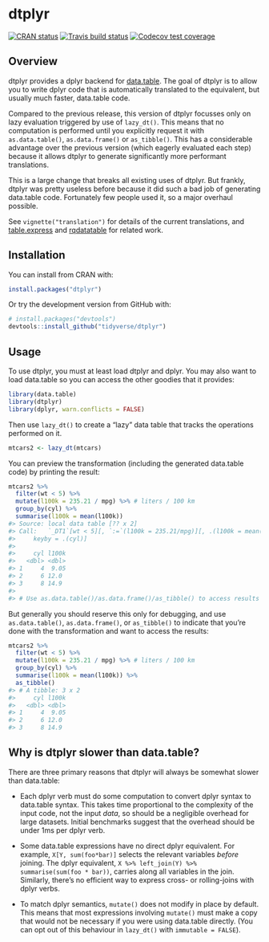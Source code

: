 
<!-- README.md is generated from README.Rmd. Please edit that file -->

# dtplyr

<!-- badges: start -->

[![CRAN
status](https://www.r-pkg.org/badges/version/dtplyr)](https://cran.r-project.org/package=dtplyr)
[![Travis build
status](https://travis-ci.org/tidyverse/dtplyr.svg?branch=master)](https://travis-ci.org/tidyverse/dtplyr)
[![Codecov test
coverage](https://codecov.io/gh/tidyverse/dtplyr/branch/master/graph/badge.svg)](https://codecov.io/gh/tidyverse/dtplyr?branch=master)
<!-- badges: end -->

## Overview

dtplyr provides a dplyr backend for
[data.table](http://r-datatable.com/). The goal of dtplyr is to allow
you to write dplyr code that is automatically translated to the
equivalent, but usually much faster, data.table code.

Compared to the previous release, this version of dtplyr focusses only
on lazy evaluation triggered by use of `lazy_dt()`. This means that no
computation is performed until you explicitly request it with
`as.data.table()`, `as.data.frame()` or `as_tibble()`. This has a
considerable advantage over the previous version (which eagerly
evaluated each step) because it allows dtplyr to generate significantly
more performant translations.

This is a large change that breaks all existing uses of dtplyr. But
frankly, dtplyr was pretty useless before because it did such a bad job
of generating data.table code. Fortunately few people used it, so a
major overhaul possible.

See `vignette("translation")` for details of the current translations,
and [table.express](https://github.com/asardaes/table.express) and
[rqdatatable](https://github.com/WinVector/rqdatatable/) for related
work.

## Installation

You can install from CRAN with:

``` r
install.packages("dtplyr")
```

Or try the development version from GitHub with:

``` r
# install.packages("devtools")
devtools::install_github("tidyverse/dtplyr")
```

## Usage

To use dtplyr, you must at least load dtplyr and dplyr. You may also
want to load data.table so you can access the other goodies that it
provides:

``` r
library(data.table)
library(dtplyr)
library(dplyr, warn.conflicts = FALSE)
```

Then use `lazy_dt()` to create a “lazy” data table that tracks the
operations performed on it.

``` r
mtcars2 <- lazy_dt(mtcars)
```

You can preview the transformation (including the generated data.table
code) by printing the result:

``` r
mtcars2 %>% 
  filter(wt < 5) %>% 
  mutate(l100k = 235.21 / mpg) %>% # liters / 100 km
  group_by(cyl) %>% 
  summarise(l100k = mean(l100k))
#> Source: local data table [?? x 2]
#> Call:   `_DT1`[wt < 5][, `:=`(l100k = 235.21/mpg)][, .(l100k = mean(l100k)), 
#>     keyby = .(cyl)]
#> 
#>     cyl l100k
#>   <dbl> <dbl>
#> 1     4  9.05
#> 2     6 12.0 
#> 3     8 14.9 
#> 
#> # Use as.data.table()/as.data.frame()/as_tibble() to access results
```

But generally you should reserve this only for debugging, and use
`as.data.table()`, `as.data.frame()`, or `as_tibble()` to indicate that
you’re done with the transformation and want to access the results:

``` r
mtcars2 %>% 
  filter(wt < 5) %>% 
  mutate(l100k = 235.21 / mpg) %>% # liters / 100 km
  group_by(cyl) %>% 
  summarise(l100k = mean(l100k)) %>% 
  as_tibble()
#> # A tibble: 3 x 2
#>     cyl l100k
#>   <dbl> <dbl>
#> 1     4  9.05
#> 2     6 12.0 
#> 3     8 14.9
```

## Why is dtplyr slower than data.table?

There are three primary reasons that dtplyr will always be somewhat
slower than data.table:

  - Each dplyr verb must do some computation to convert dplyr syntax to
    data.table syntax. This takes time proportional to the complexity of
    the input code, not the input *data*, so should be a negligible
    overhead for large datasets. Initial benchmarks suggest that the
    overhead should be under 1ms per dplyr verb.

  - Some data.table expressions have no direct dplyr equivalent. For
    example, `X[Y, sum(foo*bar)]` selects the relevant variables
    *before* joining. The dplyr equivalent, `X %>% left_join(Y) %>%
    summarise(sum(foo * bar))`, carries along all variables in the join.
    Similarly, there’s no efficient way to express cross- or
    rolling-joins with dplyr verbs.

  - To match dplyr semantics, `mutate()` does not modify in place by
    default. This means that most expressions involving `mutate()` must
    make a copy that would not be necessary if you were using data.table
    directly. (You can opt out of this behaviour in `lazy_dt()` with
    `immutable = FALSE`).
